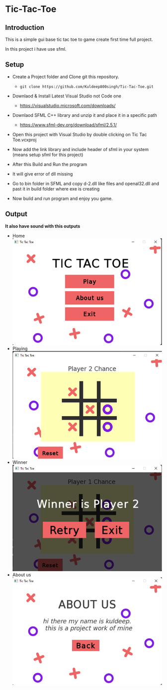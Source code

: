 # Tic-Tac-Toe
## Introduction
This is a simple gui base tic tac toe to game create first time full project.

In this project i have use sfml.

## Setup
- Create a Project folder and Clone git this repository.
    - ```git clone https://github.com/Kuldeep800singh/Tic-Tac-Toe.git```
    
- Downlaod & Install Latest Visual Studio not Code one
    - https://visualstudio.microsoft.com/downloads/
- Downlaod SFML C++ library and unzip it and place it in a specific path 
    - https://www.sfml-dev.org/download/sfml/2.5.1/
- Open this project with Visual Studio by double clicking on Tic Tac Toe.vcxproj
- Now add the link library and include header of sfml in your system (means setup sfml for this project)
- After this Build and Run the program
- It will give error of dll missing 
- Go to bin folder in SFML and copy d-2.dll like files and openal32.dll and past it in build folder where exe is creating
- Now build and run program and enjoy you game.
## Output
**It also have sound with this outputs**
- Home
![home page](https://github.com/Kuldeep800singh/Tic-Tac-Toe/blob/master/screenshots/Home.png?raw=true)
- Playing
![playing game image](https://github.com/Kuldeep800singh/Tic-Tac-Toe/blob/master/screenshots/playing.png?raw=true)
- Winner
![Game winner output imge](https://github.com/Kuldeep800singh/Tic-Tac-Toe/blob/master/screenshots/winner.png?raw=true)
- About us
![About us output image](https://github.com/Kuldeep800singh/Tic-Tac-Toe/blob/master/screenshots/about%20us.png?raw=true)
